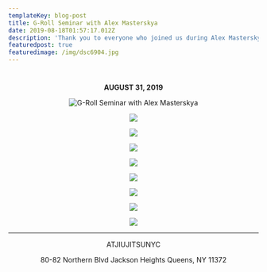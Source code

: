```yaml
---
templateKey: blog-post
title: G-Roll Seminar with Alex Masterskya
date: 2019-08-18T01:57:17.012Z
description: 'Thank you to everyone who joined us during Alex Masterskya, G-Roll Seminar.'
featuredpost: true
featuredimage: /img/dsc6904.jpg
---
```

<center>

# 

**AUGUST 31, 2019**

![](/img/dsc6896.jpg "G-Roll Seminar with Alex Masterskya")

![](/img/dsc6897.jpg)

![](/img/dsc6898.jpg)

![](/img/dsc6899.jpg)

![](/img/dsc6902.jpg)

![](/img/3.jpg)

![](/img/dsc6901.jpg)

![](/img/dsc6900.jpg)

![](/img/dsc6904.jpg)

- - -

ATJIUJITSUNYC

80-82 Northern Blvd
Jackson Heights
Queens, NY 11372
